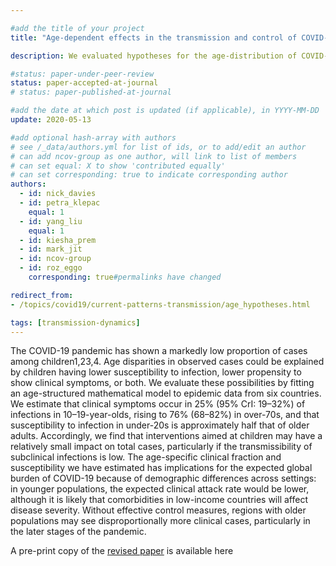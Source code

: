 ```yaml
---

#add the title of your project
title: "Age-dependent effects in the transmission and control of COVID-19 epidemics"

description: We evaluated hypotheses for the age-distribution of COVID-19 cases reported.

#status: paper-under-peer-review
status: paper-accepted-at-journal
# status: paper-published-at-journal

#add the date at which post is updated (if applicable), in YYYY-MM-DD
update: 2020-05-13

#add optional hash-array with authors
# see /_data/authors.yml for list of ids, or to add/edit an author
# can add ncov-group as one author, will link to list of members
# can set equal: X to show 'contributed equally'
# can set corresponding: true to indicate corresponding author
authors:
  - id: nick_davies
  - id: petra_klepac
    equal: 1
  - id: yang_liu
    equal: 1
  - id: kiesha_prem
  - id: mark_jit
  - id: ncov-group
  - id: roz_eggo
    corresponding: true#permalinks have changed

redirect_from:
- /topics/covid19/current-patterns-transmission/age_hypotheses.html

tags: [transmission-dynamics]
---
```


The COVID-19 pandemic has shown a markedly low proportion of cases among children1,23,4. Age disparities in observed cases could be explained by children having lower susceptibility to infection, lower propensity to show clinical symptoms, or both. We evaluate these possibilities by fitting an age-structured mathematical model to epidemic data from six countries. We estimate that clinical symptoms occur in 25% (95% CrI: 19–32%) of infections in 10–19-year-olds, rising to 76% (68–82%) in over-70s, and that susceptibility to infection in under-20s is approximately half that of older adults. Accordingly, we find that interventions aimed at children may have a relatively small impact on total cases, particularly if the transmissibility of subclinical infections is low. The age-specific clinical fraction and susceptibility we have estimated has implications for the expected global burden of COVID-19 because of demographic differences across settings: in younger populations, the expected clinical attack rate would be lower, although it is likely that comorbidities in low-income countries will affect disease severity. Without effective control measures, regions with older populations may see disproportionally more clinical cases, particularly in the later stages of the pandemic.

A pre-print copy of the [revised paper](reports/20200426-Main-Age_dependence_v2_BUNDLED.pdf) is available here


